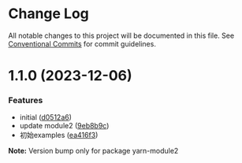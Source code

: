 # Change Log

All notable changes to this project will be documented in this file.
See [Conventional Commits](https://conventionalcommits.org) for commit guidelines.

# 1.1.0 (2023-12-06)


### Features

* initial ([d0512a6](https://github.com/zhengjunxiang/lerna-repo/commit/d0512a6a6360cf8b39be0338b4ce9744633e40a6))
* update module2 ([9eb8b9c](https://github.com/zhengjunxiang/lerna-repo/commit/9eb8b9c9bc2837f6e3d7f58cabeb10a490712b93))
* 初始examples ([ea416f3](https://github.com/zhengjunxiang/lerna-repo/commit/ea416f37edf69a4270909deb0e2f91dd0520b789))







**Note:** Version bump only for package yarn-module2
